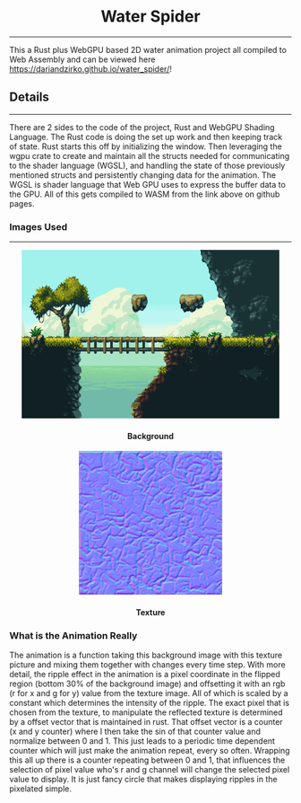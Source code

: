 <div align="center">

# Water Spider
---
</div>

This a Rust plus WebGPU based 2D water animation project all compiled to Web Assembly and can be viewed here <https://dariandzirko.github.io/water_spider/>!

## Details 
---

There are 2 sides to the code of the project, Rust and WebGPU Shading Language. The Rust code is doing the set up work and then keeping track of state. Rust starts this off by initializing the window. Then leveraging the wgpu crate to create and maintain all the structs needed for communicating to the shader language (WGSL), and handling the state of those previously mentioned structs and persistently changing data for the animation. The WGSL is shader language that Web GPU uses to express the buffer data to the GPU. All of this gets compiled to WASM from the link above on github pages.

### Images Used
---

<div align="center">


<p align="center">
  <img width="460" height="300" src="/src/Left_Environment_Water.png">
</p>

#### Background

<p align="center">
  <img src="/src/water_normal.png">
</p>

#### Texture

</div>

### What is the Animation Really

The animation is a function taking this background image with this texture picture and mixing them together with changes every time step. With more detail, the ripple effect in the animation is a pixel coordinate in the flipped region (bottom 30% of the background image) and offsetting it with an rgb (r for x and g for y) value from the texture image. All of which is scaled by a constant which determines the intensity of the ripple. The exact pixel that is chosen from the texture, to manipulate the reflected texture is determined by a offset vector that is maintained in rust. That offset vector is a counter (x and y counter) where I then take the sin of that counter value and normalize between 0 and 1. This just leads to a periodic time dependent counter which will just make the animation repeat, every so often. Wrapping this all up there is a counter repeating between 0 and 1, that influences the selection of pixel value who's r and g channel will change the selected pixel value to display. It is just fancy circle that makes displaying ripples in the pixelated simple.
